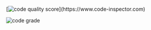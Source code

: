 [![code quality score](https://www.code-inspector.com/project/28284/score/svg?branch=main&kill_cache=1")](https://www.code-inspector.com)

![code grade](https://www.code-inspector.com/project/28284/status/svg)
